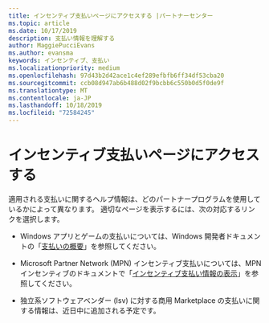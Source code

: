 ```yaml
---
title: インセンティブ支払いページにアクセスする |パートナーセンター
ms.topic: article
ms.date: 10/17/2019
description: 支払い情報を理解する
author: MaggiePucciEvans
ms.author: evansma
keywords: インセンティブ、支払い
ms.localizationpriority: medium
ms.openlocfilehash: 97d43b2d42ace1c4ef289efbfb6ff34df53cba20
ms.sourcegitcommit: ccb08d947ab6b488d02f9bcbb6c550b0d5f0de9f
ms.translationtype: MT
ms.contentlocale: ja-JP
ms.lasthandoff: 10/18/2019
ms.locfileid: "72584245"
---
```

# <a name="access-your-incentives-payouts-page"></a>インセンティブ支払いページにアクセスする

適用される支払いに関するヘルプ情報は、どのパートナープログラムを使用しているかによって異なります。 適切なページを表示するには、次の対応するリンクを選択します。

- Windows アプリとゲームの支払いについては、Windows 開発者ドキュメントの「[支払いの概要](https://docs.microsoft.com/en-us/windows/uwp/publish/payout-summary)」を参照してください。

- Microsoft Partner Network (MPN) インセンティブ支払いについては、MPN インセンティブのドキュメントで「[インセンティブ支払い情報の表示](understand-incentive-payouts.md)」を参照してください。

- 独立系ソフトウェアベンダー (Isv) に対する商用 Marketplace の支払いに関する情報は、近日中に追加される予定です。
